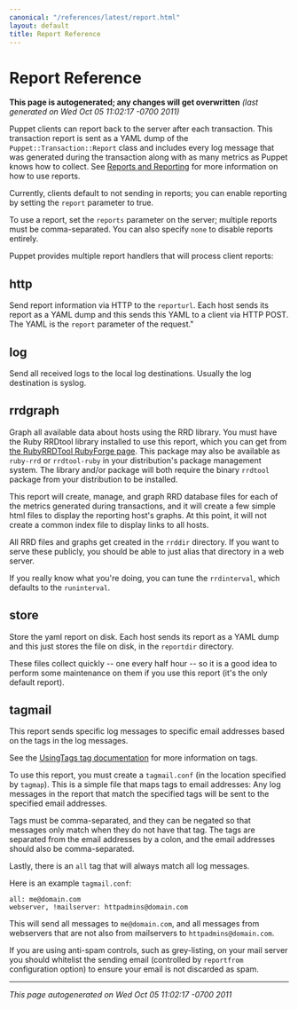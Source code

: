 ```yaml
---
canonical: "/references/latest/report.html"
layout: default
title: Report Reference
---
```


# Report Reference



**This page is autogenerated; any changes will get overwritten** *(last generated on Wed Oct 05 11:02:17 -0700 2011)*


Puppet clients can report back to the server after each transaction.  This
transaction report is sent as a YAML dump of the
`Puppet::Transaction::Report` class and includes every log message that was
generated during the transaction along with as many metrics as Puppet knows how
to collect.  See [Reports and Reporting](http://projects.puppetlabs.com/projects/puppet/wiki/Reports_And_Reporting) for more information on how to use reports.

Currently, clients default to not sending in reports; you can enable reporting
by setting the `report` parameter to true.

To use a report, set the `reports` parameter on the server; multiple
reports must be comma-separated.  You can also specify `none` to disable
reports entirely.

Puppet provides multiple report handlers that will process client reports:

http
----
Send report information via HTTP to the `reporturl`. Each host sends
its report as a YAML dump and this sends this YAML to a client via HTTP POST.
The YAML is the `report` parameter of the request."


log
---
Send all received logs to the local log destinations.  Usually
the log destination is syslog.

rrdgraph
--------
Graph all available data about hosts using the RRD library.  You
must have the Ruby RRDtool library installed to use this report, which
you can get from
[the RubyRRDTool RubyForge page](http://rubyforge.org/projects/rubyrrdtool/).
This package may also be available as `ruby-rrd` or `rrdtool-ruby` in your
distribution's package management system.  The library and/or package will both
require the binary `rrdtool` package from your distribution to be installed.

This report will create, manage, and graph RRD database files for each
of the metrics generated during transactions, and it will create a
few simple html files to display the reporting host's graphs.  At this
point, it will not create a common index file to display links to
all hosts.

All RRD files and graphs get created in the `rrddir` directory.  If
you want to serve these publicly, you should be able to just alias that
directory in a web server.

If you really know what you're doing, you can tune the `rrdinterval`,
which defaults to the `runinterval`.

store
-----
Store the yaml report on disk.  Each host sends its report as a YAML dump
and this just stores the file on disk, in the `reportdir` directory.

These files collect quickly -- one every half hour -- so it is a good idea
to perform some maintenance on them if you use this report (it's the only
default report).

tagmail
-------
This report sends specific log messages to specific email addresses
based on the tags in the log messages.

See the [UsingTags tag documentation](http://projects.puppetlabs.com/projects/puppet/wiki/Using_Tags) for more information on tags.

To use this report, you must create a `tagmail.conf` (in the location
specified by `tagmap`).  This is a simple file that maps tags to
email addresses:  Any log messages in the report that match the specified
tags will be sent to the specified email addresses.

Tags must be comma-separated, and they can be negated so that messages
only match when they do not have that tag.  The tags are separated from
the email addresses by a colon, and the email addresses should also
be comma-separated.

Lastly, there is an `all` tag that will always match all log messages.

Here is an example `tagmail.conf`:

    all: me@domain.com
    webserver, !mailserver: httpadmins@domain.com

This will send all messages to `me@domain.com`, and all messages from
webservers that are not also from mailservers to `httpadmins@domain.com`.

If you are using anti-spam controls, such as grey-listing, on your mail
server you should whitelist the sending email (controlled by `reportfrom` configuration option) to ensure your email is not discarded as spam.




----------------

*This page autogenerated on Wed Oct 05 11:02:17 -0700 2011*
